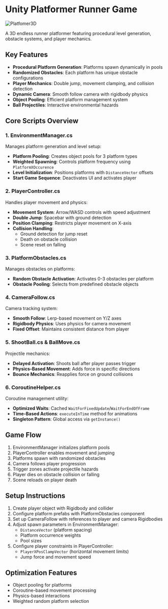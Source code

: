# Unity Platformer Runner Game

![Platfomer3D](https://github.com/user-attachments/assets/c7e934b6-c242-4f05-a1e4-0b9589278795)

A 3D endless runner platformer featuring procedural level generation, obstacle systems, and player mechanics.

## Key Features
- **Procedural Platform Generation**: Platforms spawn dynamically in pools
- **Randomized Obstacles**: Each platform has unique obstacle configurations
- **Player Mechanics**: Double jump, movement clamping, and collision detection
- **Dynamic Camera**: Smooth follow camera with rigidbody physics
- **Object Pooling**: Efficient platform management system
- **Ball Projectiles**: Interactive environmental hazards

## Core Scripts Overview

### 1. EnvironmentManager.cs
Manages platform generation and level setup:
- **Platform Pooling**: Creates object pools for 3 platform types
- **Weighted Spawning**: Controls platform frequency using `PlatformXOccurence`
- **Level Initialization**: Positions platforms with `DistanceVector` offsets
- **Start Game Sequence**: Deactivates UI and activates player

### 2. PlayerController.cs
Handles player movement and physics:
- **Movement System**: Arrow/WASD controls with speed adjustment
- **Double Jump**: Spacebar with ground detection
- **Position Clamping**: Restricts player movement on X-axis
- **Collision Handling**: 
  - Ground detection for jump reset
  - Death on obstacle collision
  - Scene reset on falling

### 3. PlatformObstacles.cs
Manages obstacles on platforms:
- **Random Obstacle Activation**: Activates 0-3 obstacles per platform
- **Obstacle Pooling**: Selects from predefined obstacle objects

### 4. CameraFollow.cs
Camera tracking system:
- **Smooth Follow**: Lerp-based movement on Y/Z axes
- **Rigidbody Physics**: Uses physics for camera movement
- **Fixed Offset**: Maintains consistent distance from player

### 5. ShootBall.cs & BallMove.cs
Projectile mechanics:
- **Delayed Activation**: Shoots ball after player passes trigger
- **Physics-Based Movement**: Adds force in specific directions
- **Bounce Mechanics**: Reapplies force on ground collisions

### 6. CoroutineHelper.cs
Coroutine management utility:
- **Optimized Waits**: Cached `WaitForFixedUpdate`/`WaitForEndOfFrame`
- **Time-Based Actions**: `executeInTime` method for animations
- **Singleton Pattern**: Global access via `getInstance()`

## Game Flow
1. EnvironmentManager initializes platform pools
2. PlayerController enables movement and jumping
3. Platforms spawn with randomized obstacles
4. Camera follows player progression
5. Trigger zones activate projectile hazards
6. Player dies on obstacle collision or falling
7. Scene reloads on player death

## Setup Instructions
1. Create player object with Rigidbody and collider
2. Configure platform prefabs with PlatformObstacles component
3. Set up CameraFollow with references to player and camera Rigidbodies
4. Adjust spawn parameters in EnvironmentManager:
   - `DistanceVector` (platform spacing)
   - Platform occurrence weights
   - Pool sizes
5. Configure player constraints in PlayerController:
   - `PlayerXPosClampVector` (horizontal movement limits)
   - Jump force and movement speed

## Optimization Features
- Object pooling for platforms
- Coroutine-based movement processing
- Physics-based interactions
- Weighted random platform selection
